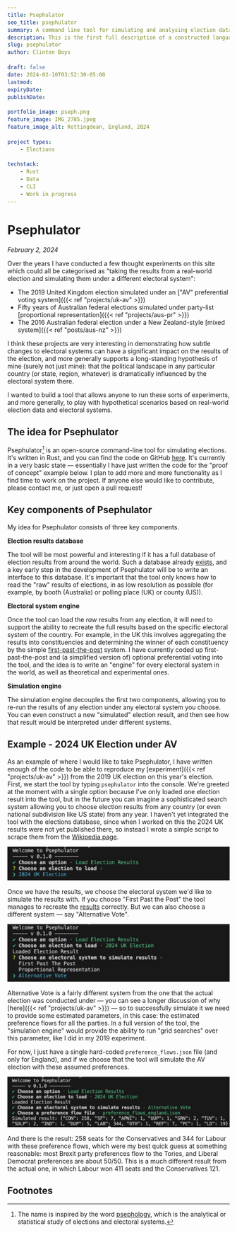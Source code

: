 ```yaml
---
title: Psephulator
seo_title: psephulator
summary: A command line tool for simulating and analysing election data.
description: This is the first full description of a constructed language I have created. It's a hobby I have dabbled in for over twenty years. 
slug: psephulator
author: Clinton Boys

draft: false
date: 2024-02-10T03:52:30-05:00
lastmod: 
expiryDate: 
publishDate: 

portfolio_image: pseph.png
feature_image: IMG_2785.jpeg
feature_image_alt: Rottingdean, England, 2024

project types: 
    - Elections

techstack:
    - Rust
    - Data
    - CLI
    - Work in progress
---
```


# Psephulator

*February 2, 2024*

Over the years I have conducted a few thought experiments on this site which could all be categorised as "taking the results from a real-world election and simulating them under a different electoral system": 

- The 2019 United Kingdom election simulated under an ["AV" preferential voting system]({{< ref "projects/uk-av" >}})
- Fifty years of Australian federal elections simulated under party-list [proportional representation]({{< ref "projects/aus-pr" >}})
- The 2016 Australian federal election under a New Zealand-style [mixed system]({{< ref "posts/aus-nz" >}})

I think these projects are very interesting in demonstrating how subtle changes to electoral systems can have a significant impact on the results of the election, and more generally supports a long-standing hypothesis of mine (surely not just mine): that the political landscape in any particular country (or state, region, whatever) is dramatically influenced by the electoral system there. 

I wanted to build a tool that allows anyone to run these sorts of experiments, and more generally, to play with hypothetical scenarios based on real-world election data and electoral systems. 

## The idea for Psephulator

Psephulator[^1] is an open-source command-line tool for simulating elections. It's written in Rust, and you can find the code on GitHub [here](https://github.com/clintonboys/psephulator). It's currently in a very basic state &mdash; essentially I have just written the code for the "proof of concept" example below. I plan to add more and more functionality as I find time to work on the project. If anyone else would like to contribute, please contact me, or just open a pull request!

## Key components of Psephulator

My idea for Psephulator consists of three key components. 

**Election results database**

The tool will be most powerful and interesting if it has a full database of election results from around the world. Such a database already [exists](http://www.globalelectionsdatabase.com), and a key early step in the development of Psephulator will be to write an interface to this database. It's important that the tool only knows how to read the "raw" results of elections, in as low resolution as possible (for example, by booth (Australia) or polling place (UK) or county (US)). 

**Electoral system engine**

Once the tool can load the *raw* results from any election, it will need to support the ability to recreate the full results based on the specific electoral system of the country. For example, in the UK this involves aggregating the results into constituencies and determining the winner of each constituency by the simple [first-past-the-post](https://en.wikipedia.org/wiki/First-past-the-post_voting) system. I have currently coded up first-past-the-post and (a simplified version of) optional preferential voting into the tool, and the idea is to write an "engine" for every electoral system in the world, as well as theoretical and experimental ones. 

**Simulation engine**

The simulation engine decouples the first two components, allowing you to re-run the results of any election under any electoral system you choose. You can even construct a new "simulated" election result, and then see how that result would be interpreted under different systems. 

## Example - 2024 UK Election under AV

As an example of where I would like to take Psephulator, I have written enough of the code to be able to reproduce my [experiment]({{< ref "projects/uk-av" >}}) from the 2019 UK election on this year's election. First, we start the tool by typing `psephulator` into the console. We're greeted at the moment with a single option because I've only loaded one election result into the tool, but in the future you can imagine a sophisticated search system allowing you to choose election results from any country (or even national subdivision like US state) from any year. I haven't yet integrated the tool with the elections database, since when I worked on this the 2024 UK results were not yet published there, so instead I wrote a simple script to scrape them from the [Wikipedia page](https://en.wikipedia.org/wiki/Results_of_the_2024_United_Kingdom_general_election). 

![alt](scrnsht1.png)

Once we have the results, we choose the electoral system we'd like to simulate the results with. If you choose "First Past the Post" the tool manages to recreate the [results](https://commonslibrary.parliament.uk/research-briefings/cbp-10009/) correctly. But we can also choose a different system &mdash; say "Alternative Vote". 

![alt](scrnsht2.png)

Alternative Vote is a fairly different system from the one that the actual election was conducted under &mdash; you can see a longer discussion of why [here]({{< ref "projects/uk-av" >}}) &mdash; so to successfully simulate it we need to provide some estimated parameters, in this case: the estimated preference flows for all the parties. In a full version of the tool, the "simulation engine" would provide the ability to run "grid searches" over this parameter, like I did in my 2019 experiment. 

For now, I just have a single hard-coded `preference_flows.json` file (and only for England), and if we choose that the tool will simulate the AV election with these assumed preferences. 

![alt](scrnsht3.png)

And there is the result: 258 seats for the Conservatives and 344 for Labour with these preference flows, which were my best quick guess at something reasonable: most Brexit party preferences flow to the Tories, and Liberal Democrat preferences are about 50/50. This is a much different result from the actual one, in which Labour won 411 seats and the Conservatives 121. 

## Footnotes

[^1]: The name is inspired by the word [psephology](https://en.wiktionary.org/wiki/psephology), which is the analytical or statistical study of elections and electoral systems. 

